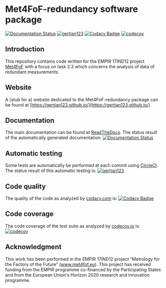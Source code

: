 # Met4FoF-redundancy software package
[![Documentation Status](https://readthedocs.org/projects/met4fof-redundancy/badge/?version=master)](https://met4fof-redundancy.readthedocs.io/en/master/?badge=master)
[![gertjan123](https://circleci.com/gh/gertjan123/Met4FoF-redundancy.svg?style=shield)](https://app.circleci.com/pipelines/github/gertjan123)
 [![Codacy Badge](https://app.codacy.com/project/badge/Grade/ad51c2b3f4ee49baa5b4de078a7f3d5d)](https://www.codacy.com/gh/gertjan123/Met4FoF-redundancy/dashboard?utm_source=github.com&amp;utm_medium=referral&amp;utm_content=gertjan123/Met4FoF-redundancy&amp;utm_campaign=Badge_Grade)
[![codecov](https://codecov.io/gh/gertjan123/Met4FoF-redundancy/branch/master/graph/badge.svg?token=4AM461USOL)](https://codecov.io/gh/gertjan123/Met4FoF-redundancy)

## Introduction


This repository contains code written for the EMPIR 17IND12 project [Met4FoF](www.met4fof.eu) with a focus on task 2.3 which concerns the analysis of data of redundant measurements.

## Website

A (stub for a) website dedicated to the Met4FoF-redundancy package can be found at [https://gertjan123.github.io/](https://gertjan123.github.io/).

## Documentation

The main documentation can be found at [ReadTheDocs](https://met4fof-redundancy.readthedocs.io/).
The status result of the automatically generated documentation: [![Documentation Status](https://readthedocs.org/projects/met4fof-redundancy/badge/?version=master)](https://met4fof-redundancy.readthedocs.io/en/master/?badge=master)
 
## Automatic testing
Some tests are automatically be performed at each commit using [CircleCI](https://circleci.com/).
The status result of this automatic testing is: [![gertjan123](https://circleci.com/gh/gertjan123/Met4FoF-redundancy.svg?style=shield)](https://app.circleci.com/pipelines/github/gertjan123)

## Code quality
The quality of the code as analyzed by [codacy.com](https://codacy.com) is: [![Codacy Badge](https://app.codacy.com/project/badge/Grade/ad51c2b3f4ee49baa5b4de078a7f3d5d)](https://www.codacy.com/gh/gertjan123/Met4FoF-redundancy/dashboard?utm_source=github.com&amp;utm_medium=referral&amp;utm_content=gertjan123/Met4FoF-redundancy&amp;utm_campaign=Badge_Grade)

## Code coverage
The code coverage of the test suite as analyzed by [codecov.io](https://codecov.io) is: [![codecov](https://codecov.io/gh/gertjan123/Met4FoF-redundancy/branch/master/graph/badge.svg?token=4AM461USOL)](https://codecov.io/gh/gertjan123/Met4FoF-redundancy)


## Acknowledgment

This work has been performed in the EMPIR 17IND12 project “Metrology for the Factory of the Future” (www.met4fof.eu). This project has received funding from the EMPIR programme co-financed by the Participating States and from the European Union's Horizon 2020 research and innovation programme.
